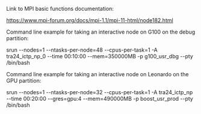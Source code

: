 Link to MPI basic functions documentation: 

https://www.mpi-forum.org/docs/mpi-1.1/mpi-11-html/node182.html

Command line example for taking an interactive node on G100 on the debug partition: 

srun --nodes=1 --ntasks-per-node=48 --cpus-per-task=1 -A tra24_ictp_np_0 --time 00:10:00 --mem=350000MB -p g100_usr_dbg --pty /bin/bash

Command line example for taking an interactive node on Leonardo on the GPU partition: 

srun --nodes=1 --ntasks-per-node=32 --cpus-per-task=1 -A tra24_ictp_np --time 00:20:00 --gres=gpu:4 --mem=490000MB -p boost_usr_prod --pty /bin/bash